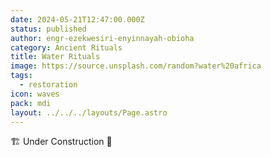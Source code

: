 ```yaml
---
date: 2024-05-21T12:47:00.000Z
status: published
author: engr-ezekwesiri-enyinnayah-obioha
category: Ancient Rituals
title: Water Rituals
image: https://source.unsplash.com/random?water%20africa
tags:
  - restoration
icon: waves
pack: mdi
layout: ../../../layouts/Page.astro
---
```

🏗️ Under Construction 🚧
